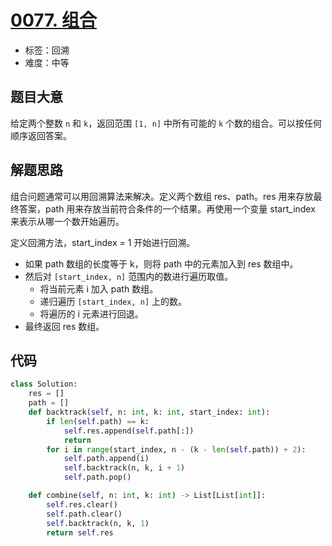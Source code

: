 # [0077. 组合](https://leetcode.cn/problems/combinations/)

- 标签：回溯
- 难度：中等

## 题目大意

给定两个整数 `n` 和 `k`，返回范围 `[1, n]` 中所有可能的 `k` 个数的组合。可以按任何顺序返回答案。

## 解题思路

组合问题通常可以用回溯算法来解决。定义两个数组 res、path。res 用来存放最终答案，path 用来存放当前符合条件的一个结果。再使用一个变量 start_index 来表示从哪一个数开始遍历。

定义回溯方法，start_index = 1 开始进行回溯。

- 如果 path 数组的长度等于 k，则将 path 中的元素加入到 res 数组中。
- 然后对 `[start_index, n]` 范围内的数进行遍历取值。
  - 将当前元素 i 加入 path 数组。
  - 递归遍历 `[start_index, n]` 上的数。
  - 将遍历的 i 元素进行回退。
- 最终返回 res 数组。

## 代码

```python
class Solution:
    res = []
    path = []
    def backtrack(self, n: int, k: int, start_index: int):
        if len(self.path) == k:
            self.res.append(self.path[:])
            return
        for i in range(start_index, n - (k - len(self.path)) + 2):
            self.path.append(i)
            self.backtrack(n, k, i + 1)
            self.path.pop()

    def combine(self, n: int, k: int) -> List[List[int]]:
        self.res.clear()
        self.path.clear()
        self.backtrack(n, k, 1)
        return self.res
```

